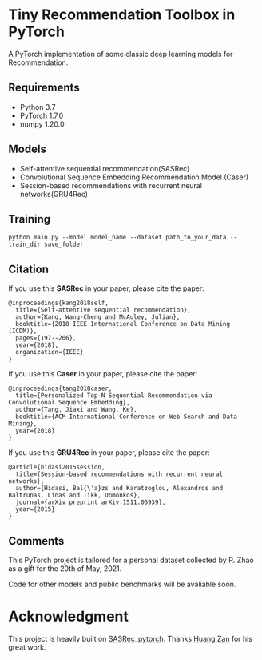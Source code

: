 # Tiny Recommendation Toolbox in PyTorch

A PyTorch implementation of some classic deep learning models for Recommendation.

## Requirements
- Python 3.7
- PyTorch 1.7.0
- numpy 1.20.0

## Models
* Self-attentive sequential recommendation(SASRec)
* Convolutional Sequence Embedding Recommendation Model (Caser) 
* Session-based recommendations with recurrent neural networks(GRU4Rec)

## Training
```
python main.py --model model_name --dataset path_to_your_data --train_dir save_folder 
```

## Citation
If you use this **SASRec** in your paper, please cite the paper:
```
@inproceedings{kang2018self,
  title={Self-attentive sequential recommendation},
  author={Kang, Wang-Cheng and McAuley, Julian},
  booktitle={2018 IEEE International Conference on Data Mining (ICDM)},
  pages={197--206},
  year={2018},
  organization={IEEE}
}
```

If you use this **Caser** in your paper, please cite the paper:

```
@inproceedings{tang2018caser,
  title={Personalized Top-N Sequential Recommendation via Convolutional Sequence Embedding},
  author={Tang, Jiaxi and Wang, Ke},
  booktitle={ACM International Conference on Web Search and Data Mining},
  year={2018}
}
```
If you use this **GRU4Rec** in your paper, please cite the paper:

```
@article{hidasi2015session,
  title={Session-based recommendations with recurrent neural networks},
  author={Hidasi, Bal{\'a}zs and Karatzoglou, Alexandros and Baltrunas, Linas and Tikk, Domonkos},
  journal={arXiv preprint arXiv:1511.06939},
  year={2015}
}
```

## Comments

This PyTorch project is tailored for a personal dataset collected by R. Zhao as a gift for the 20th of May, 2021.

Code for other models and public benchmarks will be avaliable soon.
# Acknowledgment

This project is heavily built on [SASRec_pytorch]([https://github.com/pmixer/SASRec.pytorch]). Thanks [Huang Zan](https://github.com/pmixer) for his great work.

